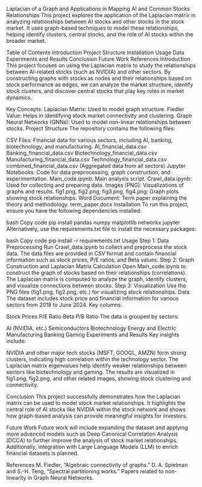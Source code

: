 Laplacian of a Graph and Applications in Mapping AI and Common Stocks Relationships
This project explores the application of the Laplacian matrix in analyzing relationships between AI stocks and other stocks in the stock market. It uses graph-based techniques to model these relationships, helping identify clusters, central stocks, and the role of AI stocks within the broader market.

Table of Contents
Introduction
Project Structure
Installation
Usage
Data
Experiments and Results
Conclusion
Future Work
References
Introduction
This project focuses on using the Laplacian matrix to study the relationships between AI-related stocks (such as NVIDIA) and other sectors. By constructing graphs with stocks as nodes and their relationships based on stock performance as edges, we can analyze the market structure, identify stock clusters, and discover central stocks that play key roles in market dynamics.

Key Concepts:
Laplacian Matrix: Used to model graph structure.
Fiedler Value: Helps in identifying stock market connectivity and clustering.
Graph Neural Networks (GNNs): Used to model non-linear relationships between stocks.
Project Structure
The repository contains the following files:

CSV Files: Financial data for various sectors, including AI, banking, biotechnology, and manufacturing.
AI_financial_data.csv
Banking_financial_data.csv
Biotechnology_financial_data.csv
Manufacturing_financial_data.csv
Technology_financial_data.csv
combined_financial_data.csv (Aggregated data from all sectors)
Jupyter Notebooks: Code for data preprocessing, graph construction, and experimentation.
Main_code.ipynb: Main analysis script.
Crawl_data.ipynb: Used for collecting and preparing data.
Images (PNG): Visualizations of graphs and results.
fig1.png, fig2.png, fig3.png, fig4.png: Graph plots showing stock relationships.
Word Document: Term paper explaining the theory and methodology.
term_paper.docx
Installation
To run this project, ensure you have the following dependencies installed:

bash
Copy code
pip install pandas numpy matplotlib networkx jupyter
Alternatively, use the requirements.txt file to install the necessary packages:

bash
Copy code
pip install -r requirements.txt
Usage
Step 1: Data Preprocessing
Run Crawl_data.ipynb to collect and preprocess the stock data.
The data files are provided in CSV format and contain financial information such as stock prices, P/E ratios, and Beta values.
Step 2: Graph Construction and Laplacian Matrix Calculation
Open Main_code.ipynb to construct the graph of stocks based on their relationships (correlations).
The Laplacian matrix is computed to analyze the graph, identify clusters, and visualize connections between stocks.
Step 3: Visualization
Use the PNG files (fig1.png, fig2.png, etc.) for visualizing stock relationships.
Data
The dataset includes stock price and financial information for various sectors from 2018 to June 2024. Key columns:

Stock Prices
P/E Ratio
Beta
P/B Ratio
The data is grouped by sectors:

AI (NVIDIA, etc.)
Semiconductors
Biotechnology
Energy and Electric
Manufacturing
Banking
Gaming
Experiments and Results
Key insights include:

NVIDIA and other major tech stocks (MSFT, GOOGL, AMZN) form strong clusters, indicating high correlation within the technology sector.
The Laplacian matrix eigenvalues help identify weaker relationships between sectors like biotechnology and gaming.
The results are visualized in fig1.png, fig2.png, and other related images, showing stock clustering and connectivity.

Conclusion
This project successfully demonstrates how the Laplacian matrix can be used to model stock market relationships. It highlights the central role of AI stocks like NVIDIA within the stock network and shows how graph-based analysis can provide meaningful insights for investors.

Future Work
Future work will include expanding the dataset and applying more advanced models such as Deep Canonical Correlation Analysis (DCCA) to further improve the analysis of stock market relationships. Additionally, integration with Large Language Models (LLM) to enrich financial datasets is planned.

References
M. Fiedler, “Algebraic connectivity of graphs.”
D. A. Spielman and S.-H. Teng, “Spectral partitioning works.”
Papers related to non-linearity in Graph Neural Networks.
